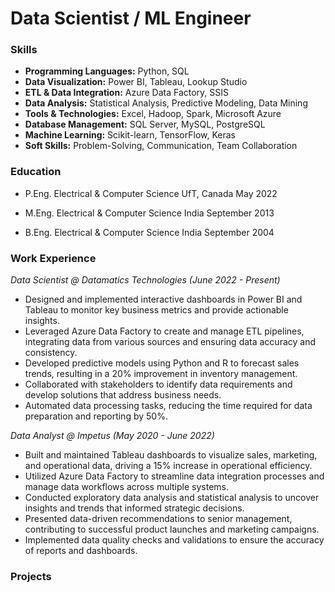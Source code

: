 # Data Scientist / ML Engineer

### Skills

* **Programming Languages:** Python, SQL
* **Data Visualization:** Power BI, Tableau, Lookup Studio
* **ETL & Data Integration:** Azure Data Factory, SSIS
* **Data Analysis:** Statistical Analysis, Predictive Modeling, Data Mining
* **Tools & Technologies:** Excel, Hadoop, Spark, Microsoft Azure
* **Database Management:** SQL Server, MySQL, PostgreSQL
* **Machine Learning:** Scikit-learn, TensorFlow, Keras
* **Soft Skills:** Problem-Solving, Communication, Team Collaboration

### Education

* P.Eng. Electrical & Computer Science UfT, Canada  May 2022

* M.Eng. Electrical & Computer Science India  September 2013

* B.Eng. Electrical & Computer Science India  September 2004

### Work Experience

_Data Scientist @ Datamatics Technologies (June 2022 - Present)_

* Designed and implemented interactive dashboards in Power BI and Tableau to monitor key business metrics and provide actionable insights.
* Leveraged Azure Data Factory to create and manage ETL pipelines, integrating data from various sources and ensuring data accuracy and consistency.
* Developed predictive models using Python and R to forecast sales trends, resulting in a 20% improvement in inventory management.
* Collaborated with stakeholders to identify data requirements and develop solutions that address business needs.
* Automated data processing tasks, reducing the time required for data preparation and reporting by 50%.

_Data Analyst @ Impetus (May 2020 - June 2022)_

* Built and maintained Tableau dashboards to visualize sales, marketing, and operational data, driving a 15% increase in operational efficiency.
* Utilized Azure Data Factory to streamline data integration processes and manage data workflows across multiple systems.
* Conducted exploratory data analysis and statistical analysis to uncover insights and trends that informed strategic decisions.
* Presented data-driven recommendations to senior management, contributing to successful product launches and marketing campaigns.
* Implemented data quality checks and validations to ensure the accuracy of reports and dashboards.

### Projects





